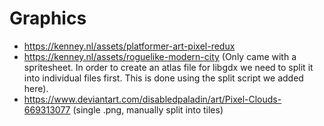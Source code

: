 # Graphics

* https://kenney.nl/assets/platformer-art-pixel-redux
* https://kenney.nl/assets/roguelike-modern-city (Only came with a spritesheet. In order to create an atlas file for libgdx we need to split it into individual files first. This is done using the split script we added here).
* https://www.deviantart.com/disabledpaladin/art/Pixel-Clouds-669313077 (single .png, manually split into tiles)